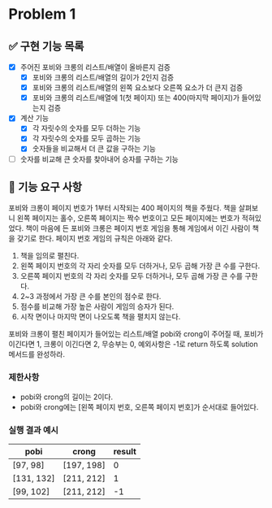 # Problem 1

## ✅ 구현 기능 목록
- [x] 주어진 포비와 크롱의 리스트/배열이 올바른지 검증
    - [x] 포비와 크롱의 리스트/배열의 길이가 2인지 검증
    - [x] 포비와 크롱의 리스트/배열의 왼쪽 요소보다 오른쪽 요소가 더 큰지 검증
    - [x] 포비와 크롱의 리스트/배열에 1(첫 페이지) 또는 400(마지막 페이지)가 들어있는지 검증

- [x] 계산 기능
    - [x] 각 자릿수의 숫자를 모두 더하는 기능
    - [x] 각 자릿수의 숫자를 모두 곱하는 기능
    - [x] 숫자들을 비교해서 더 큰 값을 구하는 기능

- [ ] 숫자를 비교해 큰 숫자를 찾아내어 승자를 구하는 기능

## 🚀 기능 요구 사항

포비와 크롱이 페이지 번호가 1부터 시작되는 400 페이지의 책을 주웠다. 책을 살펴보니 왼쪽 페이지는 홀수, 오른쪽 페이지는 짝수 번호이고 모든 페이지에는 번호가 적혀있었다. 책이 마음에 든 포비와 크롱은 페이지 번호 게임을 통해 게임에서 이긴 사람이 책을 갖기로 한다. 페이지 번호 게임의 규칙은 아래와 같다.

1. 책을 임의로 펼친다.
2. 왼쪽 페이지 번호의 각 자리 숫자를 모두 더하거나, 모두 곱해 가장 큰 수를 구한다.
3. 오른쪽 페이지 번호의 각 자리 숫자를 모두 더하거나, 모두 곱해 가장 큰 수를 구한다.
4. 2~3 과정에서 가장 큰 수를 본인의 점수로 한다.
5. 점수를 비교해 가장 높은 사람이 게임의 승자가 된다.
6. 시작 면이나 마지막 면이 나오도록 책을 펼치지 않는다.

포비와 크롱이 펼친 페이지가 들어있는 리스트/배열 pobi와 crong이 주어질 때, 포비가 이긴다면 1, 크롱이 이긴다면 2, 무승부는 0, 예외사항은 -1로 return 하도록 solution 메서드를 완성하라.

### 제한사항

- pobi와 crong의 길이는 2이다.
- pobi와 crong에는 [왼쪽 페이지 번호, 오른쪽 페이지 번호]가 순서대로 들어있다.

### 실행 결과 예시

| pobi | crong | result |
| --- | --- | --- |
| [97, 98] | [197, 198] | 0 |
| [131, 132] | [211, 212] | 1 |
| [99, 102] | [211, 212] | -1 |
